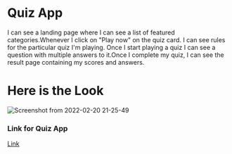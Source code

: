 # Quiz App
I can see a landing page where I can see a list of featured categories.Whenever I click on "Play now" on the quiz card. I can see rules for the particular quiz I'm playing.
Once I start playing a quiz I can see a question with multiple answers to it.Once I complete my quiz, I can see the result page containing my scores and answers.
 
 # Here is the Look

![Screenshot from 2022-02-20 21-25-49](https://user-images.githubusercontent.com/90403664/154861343-6e004083-194e-45b6-ad08-8012150c3986.png)
### Link for Quiz App
 [Link](https://naughty-roentgen-e2a4b9.netlify.app/index.html)

